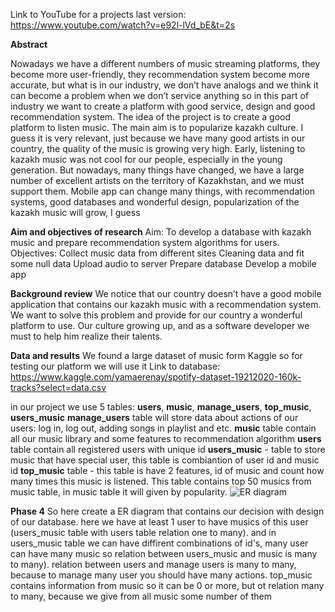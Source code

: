 Link to YouTube for a projects last version: https://www.youtube.com/watch?v=e92l-lVd_bE&t=2s

**Abstract**

Nowadays we have a different numbers of music streaming platforms, they become more user-friendly, they recommendation system become more accurate, but what is in our industry, we don’t have analogs and we think it can become a problem when we don’t service anything so in this part of industry we want to create a platform with good service, design and good recommendation system. The idea of the project is to create a good platform to listen music. The main aim is to popularize kazakh culture. I guess it is very relevant, just because we have many good artists in our country, the quality of the music is growing very high. Early, listening to kazakh music was not cool for our people, especially in the young generation. But nowadays, many things have changed, we have a large number of excellent artists on the territory of Kazakhstan, and we must support them. Mobile app can change many things, with recommendation systems, good databases and wonderful design, popularization of the kazakh music will grow, I guess 

**Aim and objectives of research**
		Aim:  To develop a database with kazakh music and prepare recommendation system algorithms for users.
		Objectives: 
  		Collect music data from different sites
		Cleaning data and fit some null data
		Upload audio to server
		Prepare database
		Develop a mobile app

**Background review**
We notice that our country doesn’t have a good mobile application that contains our kazakh music with a recommendation system. We want to solve this problem and provide for our country a wonderful platform to use. Our culture growing up, and as a software developer we must to help him realize their talents. 

**Data and results**
We found a large dataset of music form Kaggle so for testing our platform we will use it
Link to database: https://www.kaggle.com/yamaerenay/spotify-dataset-19212020-160k-tracks?select=data.csv

in our project we use 5 tables: **users**, **music**, **manage_users**, **top_music**, **users_music**
**manage_users** table will store data about actions of our users: log in, log out, adding songs in playlist and etc.
**music** table contain all our music library and some features to recommendation algorithm
**users** table contain all registered users with unique id
**users_music** - table to store music that have special user, this table is combiantion of user id and music id
**top_music** table - this table is have 2 features, id of music and count how many times this music is listened. This table contains top 50 musics from music table, in music table it will given by popularity. 
![ER diagram](https://user-images.githubusercontent.com/55532407/113528797-88ca3480-95e3-11eb-9161-a05da0172eb1.png)




**Phase 4**
So here create a ER diagram that contains our decision with design of our database.
here we have at least 1 user to have musics of this user (users_music table with users table relation one to many).
and in users_music table we can have diffirent combinations of id's, many user can have many music so relation between users_music and music is many to many).
relation between users and manage users is many to many, because to manage many user you should have many actions.
top_music contains information from music so it can be 0 or more, but ot relation many to many, because we give from all music some number of them

